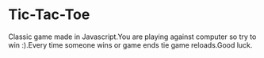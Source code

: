 # Tic-Tac-Toe
Classic game made in Javascript.You are playing against computer so try to win :).Every time someone wins or game ends tie game reloads.Good luck.
